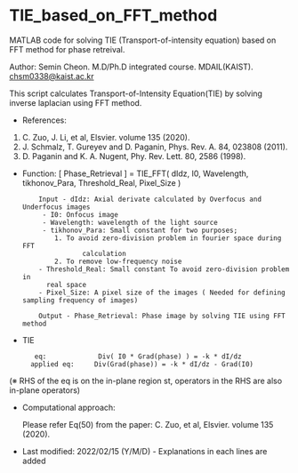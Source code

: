 # TIE_based_on_FFT_method
MATLAB code for solving TIE (Transport-of-intensity equation) based on FFT method for phase retreival.

Author: Semin Cheon. M.D/Ph.D integrated course. MDAIL(KAIST).
          chsm0338@kaist.ac.kr

This script calculates Transport-of-Intensity Equation(TIE) by solving
inverse laplacian using FFT method.

- References:
1. C. Zuo, J. Li, et al, Elsvier. volume 135 (2020).
2. J. Schmalz, T. Gureyev and D. Paganin, Phys. Rev. A. 84, 023808
(2011).
3. D. Paganin and K. A. Nugent, Phy. Rev. Lett. 80, 2586 (1998).

- Function:
 [ Phase_Retrieval ] = TIE_FFT( dIdz, I0, Wavelength, tikhonov_Para, Threshold_Real, Pixel_Size )

          Input - dIdz: Axial derivate calculated by Overfocus and Underfocus images
           - I0: Onfocus image
           - Wavelength: wavelength of the light source
           - tikhonov_Para: Small constant for two purposes;
              1. To avoid zero-division problem in fourier space during FFT
                     calculation
              2. To remove low-frequency noise
          - Threshold_Real: Small constant To avoid zero-division problem in
            real space
          - Pixel_Size: A pixel size of the images ( Needed for defining sampling frequency of images)

          Output - Phase_Retrieval: Phase image by solving TIE using FFT method

-   TIE  

           eq:             Div( I0 * Grad(phase) ) = -k * dI/dz
          applied eq:     Div(Grad(phase)) = -k * dI/dz - Grad(I0)

(※ RHS of the eq is on the in-plane region st, operators in the RHS are also in-plane operators)
 
- Computational approach: 

  Please refer Eq(50) from the paper: C. Zuo, et al, Elsvier. volume 135 (2020).

- Last modified: 2022/02/15 (Y/M/D) - Explanations in each lines are added
